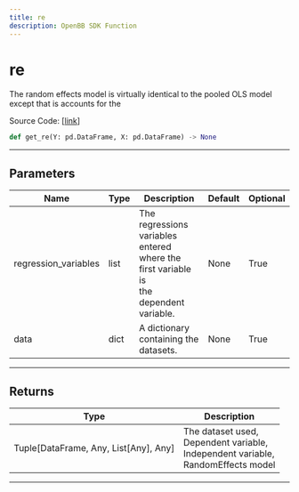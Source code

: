 ```yaml
---
title: re
description: OpenBB SDK Function
---
```


# re

The random effects model is virtually identical to the pooled OLS model except that is accounts for the

Source Code: [[link](https://github.com/OpenBB-finance/OpenBBTerminal/tree/main/openbb_terminal/econometrics/regression_model.py#L283)]

```python
def get_re(Y: pd.DataFrame, X: pd.DataFrame) -> None
```
---
## Parameters

| Name | Type | Description | Default | Optional |
| ---- | ---- | ----------- | ------- | -------- |
| regression_variables | list | The regressions variables entered where the first variable is<br/>the dependent variable. | None | True |
| data | dict | A dictionary containing the datasets. | None | True |

---
## Returns

| Type | Description |
| ---- | ----------- |
| Tuple[DataFrame, Any, List[Any], Any] | The dataset used,<br/>Dependent variable,<br/>Independent variable,<br/>RandomEffects model |

---
